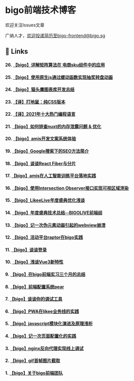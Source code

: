 # bigo前端技术博客

欢迎关注Issues文章

广纳人才，欢迎投递简历至bigo-frontend@bigo.sg

## 🔗 Links

#### 26. [【bigo】详解矩阵算法在 电商sku组件中的应用](https://github.com/bigo-frontend/blog/issues/29)
#### 25. [【bigo】使用原生js通过缓动函数实现抽奖转盘动画](https://github.com/bigo-frontend/blog/issues/26)
#### 24. [【bigo】猫头鹰图表库开发总结](https://github.com/bigo-frontend/blog/issues/25)
#### 23. [【译】打地鼠：纯CSS版本](https://github.com/bigo-frontend/blog/issues/23)
#### 22. [【译】2021年十大热门编程语言](https://github.com/bigo-frontend/blog/issues/22)
#### 21. [【bigo】如何排查nuxt的内存泄露问题 & 优化](https://github.com/bigo-frontend/blog/issues/21)
#### 20. [【bigo】amis开发文案系统体验](https://github.com/bigo-frontend/blog/issues/20)
#### 19. [【bigo】Google搜索下的SEO方法简介](https://github.com/bigo-frontend/blog/issues/19)
#### 18. [【bigo】谈谈React Fiber与分片](https://github.com/bigo-frontend/blog/issues/18)
#### 17. [【bigo】amis在人工智能训练平台落地实践](https://github.com/bigo-frontend/blog/issues/17)
#### 16. [【bigo】使用Intersection Observer接口实现可视区域渲染](https://github.com/bigo-frontend/blog/issues/16)
#### 15. [【bigo】LikeeLive年度盛典优化浅谈](https://github.com/bigo-frontend/blog/issues/15)
#### 14. [【bigo】年度盛典技术总结--BIGOLIVE前端组](https://github.com/bigo-frontend/blog/issues/14)
#### 13. [【bigo】记一次伪元素动画引起的webview崩溃](https://github.com/bigo-frontend/blog/issues/13)
#### 12. [【bigo】活动平台raptor在bigo实践](https://github.com/bigo-frontend/blog/issues/12)
#### 11. [【bigo】谈谈登录](https://github.com/bigo-frontend/blog/issues/11)
#### 10. [【bigo】浅谈Vue3新特性](https://github.com/bigo-frontend/blog/issues/10)
#### 9. [【bigo】在bigo前端实习三个月的总结](https://github.com/bigo-frontend/blog/issues/9)
#### 8. [【bigo】前端配置系统pear](https://github.com/bigo-frontend/blog/issues/8)
#### 7. [【bigo】谈谈你的调试工具](https://github.com/bigo-frontend/blog/issues/7)
#### 6. [【bigo】PWA在likee业务线的实践](https://github.com/bigo-frontend/blog/issues/6)
#### 5. [【bigo】javascript模块化演进及原理浅析](https://github.com/bigo-frontend/blog/issues/5)
#### 4. [【bigo】记一次页面配置化的实践](https://github.com/bigo-frontend/blog/issues/4)
#### 3. [【bigo】nginx反向代理实现线上调试](https://github.com/bigo-frontend/blog/issues/3)
#### 2. [【bigo】gif首帧图片截取](https://github.com/bigo-frontend/blog/issues/2)
#### 1. [【bigo】关于bigo前端团队](https://github.com/bigo-frontend/blog/issues/1)
